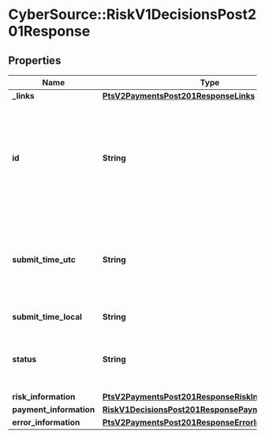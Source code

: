 # CyberSource::RiskV1DecisionsPost201Response

## Properties
Name | Type | Description | Notes
------------ | ------------- | ------------- | -------------
**_links** | [**PtsV2PaymentsPost201ResponseLinks**](PtsV2PaymentsPost201ResponseLinks.md) |  | [optional] 
**id** | **String** | An unique identification number assigned by CyberSource to identify the submitted request. It is also appended to the endpoint of the resource.  On incremental authorizations, this value with be the same as the identification number returned in the original authorization response.  | [optional] 
**submit_time_utc** | **String** | Time of request in UTC. Format: &#x60;YYYY-MM-DDThh:mm:ssZ&#x60; Example &#x60;2016-08-11T22:47:57Z&#x60; equals August 11, 2016, at 22:47:57 (10:47:57 p.m.). The &#x60;T&#x60; separates the date and the time. The &#x60;Z&#x60; indicates UTC.  | [optional] 
**submit_time_local** | **String** | Time that the transaction was submitted in local time. | [optional] 
**status** | **String** | The status of the submitted transaction.  Possible values:   - &#x60;ACCEPTED&#x60;   - &#x60;REJECTED&#x60;   - &#x60;PENDING_REVIEW&#x60;   - &#x60;DECLINED&#x60;   - &#x60;CHALLENGE&#x60;   - &#x60;PENDING_AUTHENTICATION&#x60;  | [optional] 
**risk_information** | [**PtsV2PaymentsPost201ResponseRiskInformation**](PtsV2PaymentsPost201ResponseRiskInformation.md) |  | [optional] 
**payment_information** | [**RiskV1DecisionsPost201ResponsePaymentInformation**](RiskV1DecisionsPost201ResponsePaymentInformation.md) |  | [optional] 
**error_information** | [**PtsV2PaymentsPost201ResponseErrorInformation**](PtsV2PaymentsPost201ResponseErrorInformation.md) |  | [optional] 


